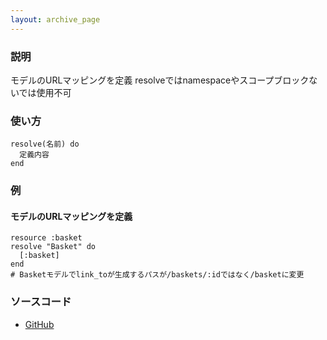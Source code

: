 ```yaml
---
layout: archive_page
---
```

### 説明
モデルのURLマッピングを定義 
resolveではnamespaceやスコープブロックないでは使用不可

### 使い方
    resolve(名前) do
      定義内容
    end

### 例
#### モデルのURLマッピングを定義 
    resource :basket
    resolve "Basket" do
      [:basket]
    end
    # Basketモデルでlink_toが生成するパスが/baskets/:idではなく/basketに変更

### ソースコード
* [GitHub](https://github.com/rails/rails/blob/ac30e389ecfa0e26e3d44c1eda8488ddf63b3ecc/actionpack/lib/action_dispatch/routing/mapper.rb#L2149)